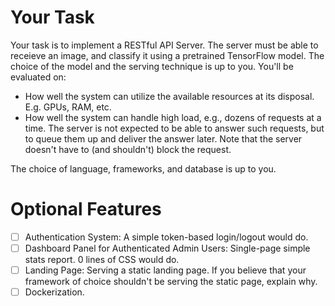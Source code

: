 # Your Task
Your task is to implement a RESTful API Server. The server must be able to receieve an image, and classify it using a pretrained TensorFlow model. The choice of the model and the serving technique is up to you. You'll be evaluated on:

- How well the system can utilize the available resources at its disposal. E.g. GPUs, RAM, etc.
- How well the system can handle high load, e.g., dozens of requests at a time. The server is not expected to be able to answer such requests, but to queue them up and deliver the answer later. Note that the server doesn't have to (and shouldn't) block the request.

The choice of language, frameworks, and database is up to you.

# Optional Features

- [ ] Authentication System: A simple token-based login/logout would do.
- [ ] Dashboard Panel for Authenticated Admin Users: Single-page simple stats report. 0 lines of CSS would do.
- [ ] Landing Page: Serving a static landing page. If you believe that your framework of choice shouldn't be serving the static page, explain why.
- [ ] Dockerization.
